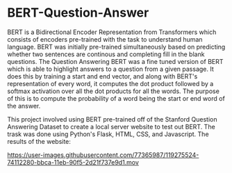 # BERT-Question-Answer
BERT is a Bidirectional Encoder Representation from Transformers which consists of encoders pre-trained with the task to understand human language. BERT was initially pre-trained simultaneously based on predicting whether two sentences are continous and completing fill in the blank questions. The Question Answering BERT was a fine tuned version of BERT which is able to highlight answers to a question from a given passage. It does this by training a start and end vector, and along with BERT's representation of every word, it computes the dot product followed by a softmax activation over all the dot products for all the words. The purpose of this is to compute the probability of a word being the start or end word of the answer. 

This project involved using BERT pre-trained off of the Stanford Question Answering Dataset to create a local server website to test out BERT. The trask was done using Python's Flask, HTML, CSS, and Javascript. The results of the website:

https://user-images.githubusercontent.com/77365987/119275524-74112280-bbca-11eb-90f5-2d21f737e9d1.mov
